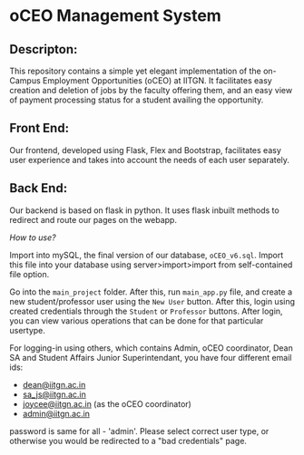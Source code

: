 # oCEO Management System


## Descripton:
This repository contains a simple yet elegant implementation of the on-Campus Employment Opportunities (oCEO) at IITGN. It facilitates easy creation and deletion of jobs by the faculty offering them, and an easy view of payment processing status for a student availing the opportunity.

## Front End:
Our frontend, developed using Flask, Flex and Bootstrap, facilitates easy user experience and takes into account the needs of each user separately. 


## Back End:
Our backend is based on flask in python. It uses flask inbuilt methods to redirect and route our pages on the webapp.

*How to use?* 

Import into mySQL, the final version of our database, ```oCEO_v6.sql```. Import this file into your database using server>import>import from self-contained file option.

Go into the ```main_project``` folder. After this, run ```main_app.py``` file, and create a new student/professor user using the ```New User``` button. After this, login using created credentials through the ```Student``` or ```Professor``` buttons. After login, you can view various operations that can be done for that particular usertype.

For logging-in using others, which contains Admin, oCEO coordinator, Dean SA and Student Affairs Junior Superintendant, you have four different email ids:

- dean@iitgn.ac.in
- sa_js@iitgn.ac.in
- joycee@iitgn.ac.in (as the oCEO coordinator)
- admin@iitgn.ac.in

password is same for all - 'admin'. Please select correct user type, or otherwise you would be redirected to a "bad credentials" page.
